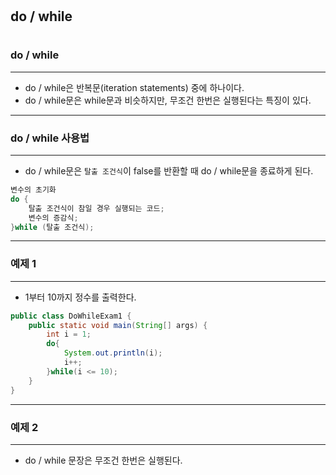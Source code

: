 #
## do / while
#

### do / while
---
* do / while은 반복문(iteration statements) 중에 하나이다. 
* do / while문은 while문과 비슷하지만, 무조건 한번은 실행된다는 특징이 있다.
---
### do / while 사용법
---
* do / while문은 `탈출 조건식`이 false를 반환할 때 do / while문을 종료하게 된다.

```java
변수의 초기화
do {
    탈출 조건식이 참일 경우 실행되는 코드;
    변수의 증감식;
}while (탈출 조건식);
```
---
### 예제 1
---
* 1부터 10까지 정수를 출력한다.
```java
public class DoWhileExam1 {
    public static void main(String[] args) {
        int i = 1;
        do{
            System.out.println(i);
            i++;
        }while(i <= 10);
    }
}
```
---
### 예제 2
---
* do / while 문장은 무조건 한번은 실행된다.

